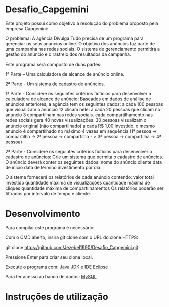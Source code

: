 # Desafio_Capgemini

Este projeto possui como objetivo a resolução do problema proposto pela empresa Capgemini:

O problema: A agência Divulga Tudo precisa de um programa para gerenciar os seus anúncios online. O objetivo dos anúncios faz parte de uma campanha nas redes sociais. O sistema de gerenciamento permitirá a gestão do anúncio e o rastreio dos resultados da campanha.

Este programa será composto de duas partes:

1ª Parte – Uma calculadora de alcance de anúncio online.

2ª Parte - Um sistema de cadastro de anúncios.

1ª Parte - Considere os seguintes critérios fictícios para desenvolver a calculadora de alcance de anúncio: Baseados em dados de análise de anúncios anteriores, a agência tem os seguintes dados: a cada 100 pessoas que visualizam o anúncio 12 clicam nele. a cada 20 pessoas que clicam no anúncio 3 compartilham nas redes sociais. cada compartilhamento nas redes sociais gera 40 novas visualizações. 30 pessoas visualizam o anúncio original (não compartilhado) a cada R$ 1,00 investido. o mesmo anúncio é compartilhado no máximo 4 vezes em sequência (1ª pessoa -> compartilha -> 2ª pessoa -> compartilha - > 3ª pessoa -> compartilha -> 4ª pessoa)

2ª Parte - Considere os seguintes critérios fictícios para desenvolver o cadastro de anúncios: Crie um sistema que permita o cadastro de anúncios. O anúncio deverá conter os seguintes dados: nome do anúncio cliente data de início data de término investimento por dia

O sistema fornecerá os relatórios de cada anúncio contendo: valor total investido quantidade máxima de visualizações quantidade máxima de cliques quantidade máxima de compartilhamentos Os relatórios poderão ser filtrados por intervalo de tempo e cliente.

# Desenvolvimento

Para compilar este programa é necessário: 

Com o CMD aberto, insira git clone com o URL do clone HTTPS:

git clone https://github.com/Jezebel1990/Desafio_Capgemini.git

Pressione Enter para criar seu clone local.

Execute o programa com:
[Java JDK](https://www.oracle.com/java/technologies/javase-downloads.html) e
[IDE Eclipse](https://www.eclipse.org/downloads/packages/release/oxygen/3a/eclipse-ide-java-ee-developers)

Para ter acesso ao banco de dados: [MySQL](https://dev.mysql.com/downloads/)

# Instruções de utilização
